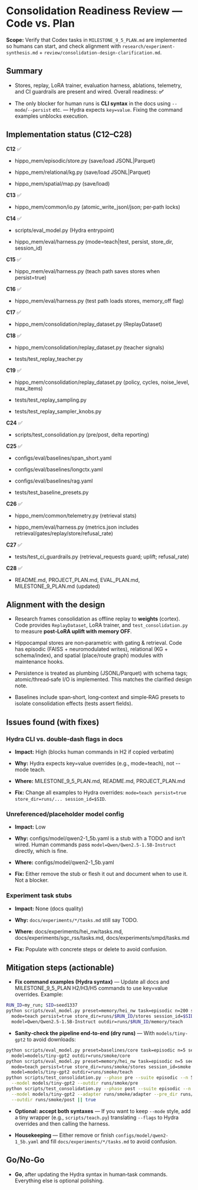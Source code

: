 # Consolidation Readiness Review — Code vs. Plan

**Scope:** Verify that Codex tasks in `MILESTONE_9_5_PLAN.md` are implemented so humans can start, and check alignment with `research/experiment-synthesis.md` + `review/consolidation-design-clarification.md`.

## Summary

- Stores, replay, LoRA trainer, evaluation harness, ablations, telemetry, and CI guardrails are present and wired. Overall readiness: **✅**

- The only blocker for human runs is **CLI syntax** in the docs using `--mode`/`--persist` etc. — Hydra expects `key=value`. Fixing the command examples unblocks execution.


## Implementation status (C12–C28)

**C12** ✅

  - hippo_mem/episodic/store.py (save/load JSONL|Parquet)

  - hippo_mem/relational/kg.py (save/load JSONL|Parquet)

  - hippo_mem/spatial/map.py (save/load)



**C13** ✅

  - hippo_mem/common/io.py (atomic_write_jsonl/json; per‑path locks)



**C14** ✅

  - scripts/eval_model.py (Hydra entrypoint)

  - hippo_mem/eval/harness.py (mode=teach|test, persist, store_dir, session_id)



**C15** ✅

  - hippo_mem/eval/harness.py (teach path saves stores when persist=true)



**C16** ✅

  - hippo_mem/eval/harness.py (test path loads stores, memory_off flag)



**C17** ✅

  - hippo_mem/consolidation/replay_dataset.py (ReplayDataset)



**C18** ✅

  - hippo_mem/consolidation/replay_dataset.py (teacher signals)

  - tests/test_replay_teacher.py



**C19** ✅

  - hippo_mem/consolidation/replay_dataset.py (policy, cycles, noise_level, max_items)

  - tests/test_replay_sampling.py

  - tests/test_replay_sampler_knobs.py



**C24** ✅

  - scripts/test_consolidation.py (pre/post, delta reporting)



**C25** ✅

  - configs/eval/baselines/span_short.yaml

  - configs/eval/baselines/longctx.yaml

  - configs/eval/baselines/rag.yaml

  - tests/test_baseline_presets.py



**C26** ✅

  - hippo_mem/common/telemetry.py (retrieval stats)

  - hippo_mem/eval/harness.py (metrics.json includes retrieval/gates/replay/store/refusal_rate)



**C27** ✅

  - tests/test_ci_guardrails.py (retrieval_requests guard; uplift; refusal_rate)



**C28** ✅

  - README.md, PROJECT_PLAN.md, EVAL_PLAN.md, MILESTONE_9_PLAN.md (updated)



## Alignment with the design

- Research frames consolidation as offline replay to **weights** (cortex). Code provides `ReplayDataset`, LoRA trainer, and `test_consolidation.py` to measure **post‑LoRA uplift with memory OFF**.

- Hippocampal stores are non‑parametric with gating & retrieval. Code has episodic (FAISS + neuromodulated writes), relational (KG + schema/index), and spatial (place/route graph) modules with maintenance hooks.

- Persistence is treated as plumbing (JSONL/Parquet) with schema tags; atomic/thread‑safe I/O is implemented. This matches the clarified design note.

- Baselines include span‑short, long‑context and simple‑RAG presets to isolate consolidation effects (tests assert fields).


## Issues found (with fixes)

### Hydra CLI vs. double‑dash flags in docs

- **Impact:** High (blocks human commands in H2 if copied verbatim)

- **Why:** Hydra expects key=value overrides (e.g., mode=teach), not --mode teach.

- **Where:** MILESTONE_9_5_PLAN.md, README.md, PROJECT_PLAN.md

- **Fix:** Change all examples to Hydra overrides: `mode=teach persist=true store_dir=runs/... session_id=$SID`.


### Unreferenced/placeholder model config

- **Impact:** Low

- **Why:** configs/model/qwen2-1_5b.yaml is a stub with a TODO and isn’t wired. Human commands pass `model=Qwen/Qwen2.5-1.5B-Instruct` directly, which is fine.

- **Where:** configs/model/qwen2-1_5b.yaml

- **Fix:** Either remove the stub or flesh it out and document when to use it. Not a blocker.


### Experiment task stubs

- **Impact:** None (docs quality)

- **Why:** `docs/experiments/*/tasks.md` still say TODO.

- **Where:** docs/experiments/hei_nw/tasks.md, docs/experiments/sgc_rss/tasks.md, docs/experiments/smpd/tasks.md

- **Fix:** Populate with concrete steps or delete to avoid confusion.


## Mitigation steps (actionable)

- **Fix command examples (Hydra syntax)** — Update all docs and MILESTONE_9_5_PLAN H2/H3/H5 commands to use key=value overrides. Example:
```bash
RUN_ID=my_run; SID=seed1337
python scripts/eval_model.py preset=memory/hei_nw task=episodic n=200 seed=1337 \
  mode=teach persist=true store_dir=runs/$RUN_ID/stores session_id=$SID \
  model=Qwen/Qwen2.5-1.5B-Instruct outdir=runs/$RUN_ID/memory/teach
```

- **Sanity‑check the pipeline end‑to‑end (dry runs)** — With `models/tiny-gpt2` to avoid downloads:
```bash
python scripts/eval_model.py preset=baselines/core task=episodic n=5 seed=0 \
  model=models/tiny-gpt2 outdir=runs/smoke/core
python scripts/eval_model.py preset=memory/hei_nw task=episodic n=5 seed=0 \
  mode=teach persist=true store_dir=runs/smoke/stores session_id=smoke \
  model=models/tiny-gpt2 outdir=runs/smoke/teach
python scripts/test_consolidation.py --phase pre --suite episodic --n 5 --seed 0 \
  --model models/tiny-gpt2 --outdir runs/smoke/pre
python scripts/test_consolidation.py --phase post --suite episodic --n 5 --seed 0 \
  --model models/tiny-gpt2 --adapter runs/smoke/adapter --pre_dir runs/smoke/pre \
  --outdir runs/smoke/post || true
```

- **Optional: accept both syntaxes** — If you want to keep `--mode` style, add a tiny wrapper (e.g., `scripts/teach.py`) translating `--flags` to Hydra overrides and then calling the harness.

- **Housekeeping** — Either remove or finish `configs/model/qwen2-1_5b.yaml` and fill `docs/experiments/*/tasks.md` to avoid confusion.


## Go/No‑Go

- **Go**, after updating the Hydra syntax in human‑task commands. Everything else is optional polishing.
